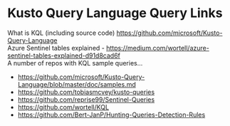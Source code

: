 # Kusto Query Language Query Links

What is KQL (including source code) https://github.com/microsoft/Kusto-Query-Language <br>
Azure Sentinel tables explained - https://medium.com/wortell/azure-sentinel-tables-explained-d91d8cad6f <br>
A number of repos with KQL sample queries... 
* https://github.com/microsoft/Kusto-Query-Language/blob/master/doc/samples.md <br>
* https://github.com/tobiasmcvey/kusto-queries <br>
* https://github.com/reprise99/Sentinel-Queries <br>
* https://github.com/wortell/KQL <br>
* https://github.com/Bert-JanP/Hunting-Queries-Detection-Rules <br>
